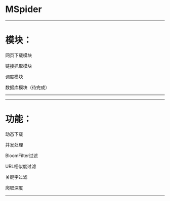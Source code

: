 MSpider
=======
--------------
模块：
=======

网页下载模块

链接抓取模块

调度模块

数据库模块（待完成）

--------------

--------------
功能：
=======

动态下载

并发处理

BloomFilter过滤

URL相似度过滤

关键字过滤

爬取深度

--------------
